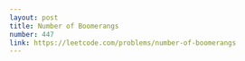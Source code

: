 ```yaml
---
layout: post
title: Number of Boomerangs
number: 447
link: https://leetcode.com/problems/number-of-boomerangs
---
```

